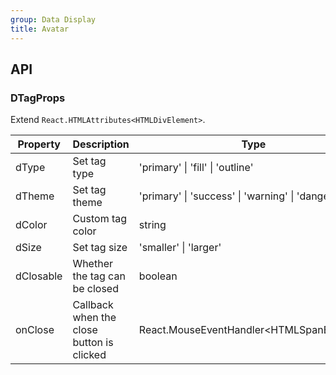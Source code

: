 ```yaml
---
group: Data Display
title: Avatar
---
```


## API

### DTagProps

Extend `React.HTMLAttributes<HTMLDivElement>`.

<!-- prettier-ignore-start -->
| Property | Description | Type | Default | 
| --- | --- | --- | --- | 
| dType | Set tag type | 'primary' \| 'fill' \| 'outline' | 'primary' |
| dTheme | Set tag theme | 'primary' \| 'success' \| 'warning' \| 'danger' | - |
| dColor | Custom tag color | string | - |
| dSize | Set tag size | 'smaller' \| 'larger' | - |
| dClosable | Whether the tag can be closed | boolean | false |
| onClose | Callback when the close button is clicked | React.MouseEventHandler\<HTMLSpanElement\> | - |
<!-- prettier-ignore-end -->
